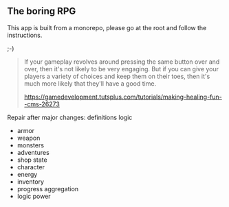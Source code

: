 ## The boring RPG

This app is built from a monorepo, please go at the root and follow the instructions.


;-)

> If your gameplay revolves around pressing the same button over and over,
then it's not likely to be very engaging.
But if you can give your players a variety of choices and keep them on their toes,
then it's much more likely that they'll have a good time.
>
> https://gamedevelopment.tutsplus.com/tutorials/making-healing-fun--cms-26273



Repair after major changes:
definitions
logic
* armor
* weapon
* monsters
* adventures
* shop
state
* character
* energy
* inventory
* progress
aggregation
* logic power
